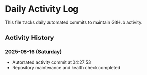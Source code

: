 # Daily Activity Log

This file tracks daily automated commits to maintain GitHub activity.

## Activity History


### 2025-08-16 (Saturday)
- Automated activity commit at 04:27:53
- Repository maintenance and health check completed
